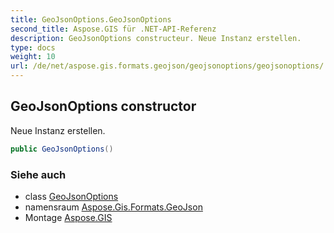 ```yaml
---
title: GeoJsonOptions.GeoJsonOptions
second_title: Aspose.GIS für .NET-API-Referenz
description: GeoJsonOptions constructeur. Neue Instanz erstellen.
type: docs
weight: 10
url: /de/net/aspose.gis.formats.geojson/geojsonoptions/geojsonoptions/
---
```

## GeoJsonOptions constructor

Neue Instanz erstellen.

```csharp
public GeoJsonOptions()
```

### Siehe auch

* class [GeoJsonOptions](../)
* namensraum [Aspose.Gis.Formats.GeoJson](../../geojsonoptions/)
* Montage [Aspose.GIS](../../../)


